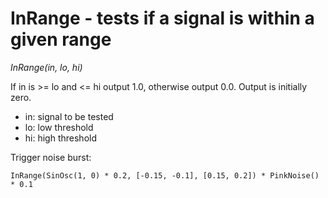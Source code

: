 # InRange - tests if a signal is within a given range

_InRange(in, lo, hi)_

If in is >= lo and <= hi output 1.0, otherwise output 0.0. Output is initially zero.

- in: signal to be tested
- lo: low threshold
- hi: high threshold

Trigger noise burst:

	InRange(SinOsc(1, 0) * 0.2, [-0.15, -0.1], [0.15, 0.2]) * PinkNoise() * 0.1

